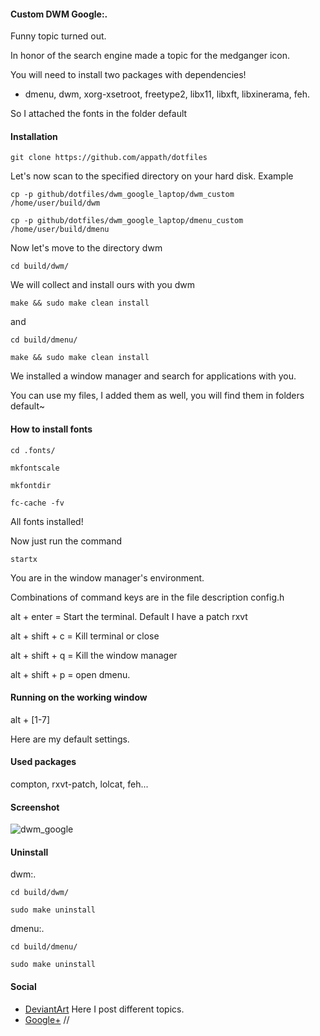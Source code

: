 #### Custom DWM Google:.

Funny topic turned out.

In honor of the search engine made a topic for the medganger icon.

You will need to install two packages with dependencies!

* dmenu, dwm, xorg-xsetroot, freetype2, libx11, libxft, libxinerama, feh.

So I attached the fonts in the folder default

#### Installation
```git clone https://github.com/appath/dotfiles```

Let's now scan to the specified directory on your hard disk. Example

```cp -p github/dotfiles/dwm_google_laptop/dwm_custom /home/user/build/dwm```

```cp -p github/dotfiles/dwm_google_laptop/dmenu_custom /home/user/build/dmenu```

Now let's move to the directory dwm

```cd build/dwm/```

We will collect and install ours with you dwm

```make && sudo make clean install```

and

```cd build/dmenu/```

```make && sudo make clean install```

We installed a window manager and search for applications with you.

You can use my files, I added them as well, you will find them in folders default~

#### How to install fonts

```cd .fonts/```

```mkfontscale```

```mkfontdir```

```fc-cache -fv```

All fonts installed!

Now just run the command

```startx```

You are in the window manager's environment.

Combinations of command keys are in the file description config.h

alt + enter = Start the terminal. Default I have a patch rxvt

alt + shift + c = Kill terminal or close

alt + shift + q = Kill the window manager

alt + shift + p = open dmenu.

#### Running on the working window

alt + [1-7]

Here are my default settings.

#### Used packages

compton, rxvt-patch, lolcat, feh...

#### Screenshot

![dwm_google](https://github.com/appath/dotfiles/blob/master/dwm_google_laptop/dwm_custom.png)

#### Uninstall

dwm:.

```cd build/dwm/```

```sudo make uninstall```

dmenu:.

```cd build/dmenu/```

```sudo make uninstall```

#### Social

* [DeviantArt](http://boris241.deviantart.com/) Here I post different topics.
* [Google+](https://plus.google.com/u/0/106782122945207734872) //
